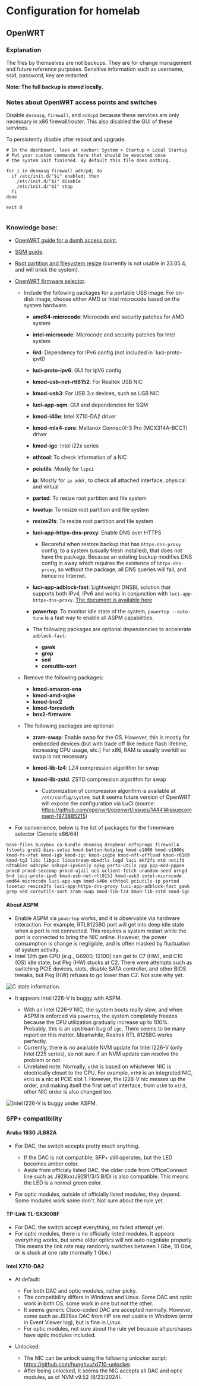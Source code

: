 # Configuration for homelab

## OpenWRT

### Explanation

The files by themselves are not backups. They are for change management and future reference purposes. Sensitive information such as username, ssid, password, key are redacted.

**Note: The full backup is stored locally.**

### Notes about OpenWRT access points and switches

Disable `dnsmasq`, `firewall`, and `odhcpd` because these services are only necessary in x86 firewall/router. This also disabled the GUI of these services.

To persistently disable after reboot and upgrade.

```
# In the dashboard, look at navbar: System > Startup > Local Startup
# Put your custom commands here that should be executed once
# the system init finished. By default this file does nothing.

for i in dnsmasq firewall odhcpd; do
  if /etc/init.d/"$i" enabled; then
    /etc/init.d/"$i" disable
    /etc/init.d/"$i" stop
  fi
done

exit 0


```

### Knowledge base:

- [OpenWRT guide for a dumb access point](https://openwrt.org/docs/guide-user/network/wifi/wifiextenders/bridgedap).
- [SQM guide](https://openwrt.org/docs/guide-user/network/traffic-shaping/sqm).
- [Root partition and filesystem resize](https://openwrt.org/docs/guide-user/advanced/expand_root) (currently is not usable in 23.05.4, and will brick the system).
- [OpenWRT firmware selector](https://firmware-selector.openwrt.org/).

  - Include the following packages for a portable USB image. For on-disk image, choose either AMD or Intel microcode based on the system hardware.

    - **amd64-microcode**: Microcode and security patches for AMD system
    - **intel-microcode**: Microcode and security patches for Intel system
    - **6rd**: Dependency for IPv6 config (not included in `luci-proto-ipv6)
    - **luci-proto-ipv6**: GUI for IpV6 config
    - **kmod-usb-net-rtl8152**: For Realtek USB NIC
    - **kmod-usb3**: For USB 3.x devices, such as USB NIC
    - **luci-app-sqm**: GUI and dependencies for SQM
    - **kmod-i40e**: Intel X710-DA2 driver
    - **kmod-mlx4-core**: Mellanox ConnectX-3 Pro (MCX314A-BCCT) driver
    - **kmod-igc**: Intel i22x series
    - **ethtool**: To check information of a NIC
    - **pciutils**: Mostly for `lspci`
    - **ip**: Mostly for `ip addr`, to check all attached interface, physical and virtual
    - **parted**: To resize root partition and file system
    - **losetup**: To resize root partition and file system
    - **resize2fs**: To resize root partition and file system
    - **luci-app-https-dns-proxy**: Enable DNS over HTTPS
      - Becareful when restore backup that has `https-dns-proxy` config, to a system (usually fresh installed), that does not have the package. Because an existing backup modifies DNS config in away which requires the existence of `https-dns-proxy`, so without the package, all DNS queries will fail, and hence no Internet.
    - **luci-app-adblock-fast**: Lightweight DNSBL solution that supports both IPv4, IPv6 and works in conjunction with `luci-app-https-dns-proxy`. [The document is available here](https://docs.openwrt.melmac.net/adblock-fast/)
    - **powertop**: To monitor idle state of the system, `powertop --auto-tune` is a fast way to enable all ASPM capabilities.
    - The following packages are optional dependencies to accelerate `adblock-fast`:

      - **gawk**
      - **grep**
      - **sed**
      - **coreutils-sort**

  - Remove the following packages:

    - **kmod-amazon-ena**
    - **kmod-amd-xgbe**
    - **kmod-bnx2**
    - **kmod-forcedeth**
    - **bnx2-firmware**
  
  - The following packages are optional:

    - **zram-swap**: Enable swap for the OS. However, this is mostly for embedded devices (but with trade off like reduce flash lifetime, increasing CPU usage, etc.) For x86, RAM is usually overkill so swap is not necessary
    - **kmod-lib-lz4**: LZ4 compression algorithm for swap
    - **kmod-lib-zstd**: ZSTD compression algorithm for swap

      - Customization of compression algorithm is available at `/etc/config/system`, but it seems future version of OpenWRT will expose the configuration via LuCI (source: https://github.com/openwrt/openwrt/issues/14441#issuecomment-1973885215)


 - For convenience, below is the list of packages for the firmmware selector (Generic x86/64)

```
base-files busybox ca-bundle dnsmasq dropbear e2fsprogs firewall4 fstools grub2-bios-setup kmod-button-hotplug kmod-e1000 kmod-e1000e kmod-fs-vfat kmod-igb kmod-igc kmod-ixgbe kmod-nft-offload kmod-r8169 kmod-tg3 libc libgcc libustream-mbedtls logd luci mkf2fs mtd netifd nftables odhcp6c odhcpd-ipv6only opkg partx-utils ppp ppp-mod-pppoe procd procd-seccomp procd-ujail uci uclient-fetch urandom-seed urngd 6rd luci-proto-ipv6 kmod-usb-net-rtl8152 kmod-usb3 intel-microcode amd64-microcode luci-app-sqm kmod-i40e ethtool pciutils ip parted losetup resize2fs luci-app-https-dns-proxy luci-app-adblock-fast gawk grep sed coreutils-sort zram-swap kmod-lib-lz4 kmod-lib-zstd kmod-igc
```

#### About ASPM

- Enable ASPM via `powertop` works, and it is observable via hardware interaction. For example, RTL8125BG port will get into deep idle state when a port is not connected. This requires a system restart while the port is connected to bring the NIC online. However, the power consumption is change is negligible, and is often masked by fluctuation of system activity.
- Intel 12th gen CPU (e.g., G6900, 12100) can get to C7 (HW), and C10 (OS) idle state, but Pkg (HW) stucks at C2. There were attempts such as switching PCIE devices, slots, disable SATA controller, and other BIOS tweaks, but Pkg (HW) refuses to go lower than C2. Not sure why yet.

![C state information.](/assets//firewall-c-state-information.png)

- It appears Intel I226-V is buggy with ASPM. 

  - With an Intel I226-V NIC, the system boots really slow, and when ASPM is enforced via `powertop`, the system completely freezes because the CPU utilization gradually increase up to 100%. Probably, this is an upstream bug of `igc`. There seems to be many report on this matter. Meanwhile, Realtek RTL 8125BG works perfectly.
  - Currently, there is no available NVM update for Intel I226-V (only Intel I225 series), so not sure if an NVM update can resolve the problem or not.
  - Unrelated note: Normally, `ethX` is based on whichever NIC is electrically closet to the CPU. For example, `eth0` is an integrated NIC, `eth1` is a nic at PCIE slot 1. However, the I226-V nic messes up the order, and making itself the first set of interface, from `eth0` to `eth3`, other NIC order is also changed too.

![Intel I226-V is buggy under ASPM.](/assets/buggy-i226v-aspm.png)

### SFP+ compatibility

#### Aruba 1930 JL682A

- For DAC, the switch accepts pretty much anything.

  - If the DAC is not compatible, SFP+ still operates, but the LED becomes amber color.
  - Aside from officialy listed DAC, the older code from OfficeConnect line such as J928xx(J9281/3/5:B/D) is also compatible. This means the LED is a normal green color.

- For optic modules, outside of officially listed modules, they depend. Some modules work some don't. Not sure about the rule yet.

#### TP-Link TL-SX3008F

- For DAC, the switch accept everything, no failed attempt yet.
- For optic modules, there is no officially listed modules. It appears everything works, but some older optics will not auto negotiate properly. This means the link rate may randomly switches between 1 Gbe, 10 Gbe, or is stuck at one rate (normally 1 Gbe.)

#### Intel X710-DA2

- At default:

  - For both DAC and optic modules, rather picky.
  - The compatibility differs in Windows and Linux. Some DAC and optic work in both OS, some work in one but not the other.
  - It seems generic Cisco-coded DAC are accepted normally. However, some such as J928xx DAC from HP are not usable in Windows (error in Event Viewer log), but is fine in Linux.
  - For optic modules, not sure about the rule yet because all purchases have optic modules included.

- Unlocked:

  - The NIC can be unlock using the following unlocker script: https://github.com/hunghvu/xl710-unlocker.
  - After being unlocked, it seems the NIC accepts all DAC and optic modules, as of NVM v9.52 (8/23/2024).